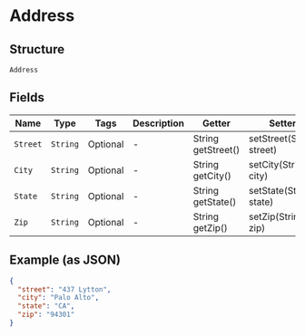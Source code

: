 
# Address

## Structure

`Address`

## Fields

| Name | Type | Tags | Description | Getter | Setter |
|  --- | --- | --- | --- | --- | --- |
| `Street` | `String` | Optional | - | String getStreet() | setStreet(String street) |
| `City` | `String` | Optional | - | String getCity() | setCity(String city) |
| `State` | `String` | Optional | - | String getState() | setState(String state) |
| `Zip` | `String` | Optional | - | String getZip() | setZip(String zip) |

## Example (as JSON)

```json
{
  "street": "437 Lytton",
  "city": "Palo Alto",
  "state": "CA",
  "zip": "94301"
}
```

